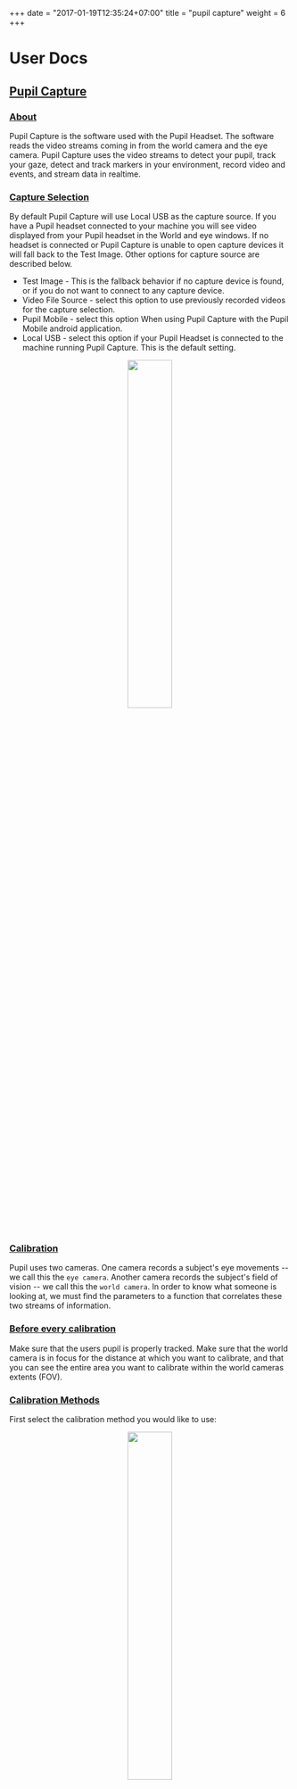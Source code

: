 +++
date = "2017-01-19T12:35:24+07:00"
title = "pupil capture"
weight = 6
+++

# User Docs

<div class="header-border-top"></div>
<div class="content-container">
  <div class="header-link">
    <a href="#pupil-capture">
      <h2 id="pupil-capture">Pupil Capture</h2>
    </a>
  </div>
</div>

<div class="content-container">
  <div class="header-link">
    <a href="#capture-about">
      <h3 id="capture-about">About</h3>
    </a>
  </div>
</div>
<div class="header-border-bottom"></div>

Pupil Capture is the software used with the Pupil Headset. The software reads the video streams coming in from the world camera and the eye camera. Pupil Capture uses the video streams to detect your pupil, track your gaze, detect and track markers in your environment, record video and events, and stream data in realtime.

<div class="content-container">
  <div class="header-link">
    <a href="#capture-selection">
      <h3 id="capture-selection">Capture Selection </h3>
    </a>
  </div>
</div>
<div class="header-border-bottom"></div>

By default Pupil Capture will use Local USB as the capture source. If you have a Pupil headset connected to your machine you will see video displayed from your Pupil headset in the World and eye windows. If no headset is connected or Pupil Capture is unable to open capture devices it will fall back to the Test Image. Other options for capture source are described below.

- Test Image - This is the fallback behavior if no capture device is found, or if you do not want to connect to any capture device.
- Video File Source - select this option to use previously recorded videos for the capture selection. 
- Pupil Mobile - select this option When using Pupil Capture with the Pupil Mobile android application.
- Local USB - select this option if your Pupil Headset is connected to the machine running Pupil Capture. This is the default setting. 

<p align="center">
	<img src="https://raw.githubusercontent.com/wiki/pupil-labs/pupil/media/capture/pc-cap-select.png" width="40%">
</p>

<div class="content-container">
  <div class="header-link">
    <a href="#calibration">
      <h3 id="calibration">Calibration</h3>
    </a>
  </div>
</div>
<div class="header-border-bottom"></div>

Pupil uses two cameras. One camera records a subject's eye movements -- we call this the `eye camera`. Another camera records the subject's field of vision -- we call this the `world camera`. In order to know what someone is looking at, we must find the parameters to a function that correlates these two streams of information.

<div class="content-container">
  <div class="header-link">
    <a href="#before-calibration">
      <h3 id="before-calibration">Before every calibration</h3>
    </a>
  </div>
</div>
<div class="header-border-bottom"></div>

Make sure that the users pupil is properly tracked. Make sure that the world camera is in focus for the distance at which you want to calibrate, and that you can see the entire area you want to calibrate within the world cameras extents (FOV).

<div class="content-container">
  <div class="header-link">
    <a href="#calibration-methods">
      <h3 id="calibration-methods">Calibration Methods</h3>
    </a>
  </div>
</div>
<div class="header-border-bottom"></div>

First select the calibration method you would like to use:

<p align="center">
	<img src="https://raw.githubusercontent.com/wiki/pupil-labs/pupil/media/capture/pc-calibrate.png" width="40%">
</p>

<div class="content-container">
  <div class="header-link">
    <a href="#screen-calibration">
      <h4 id="screen-calibration">Screen Marker Calibration</h4>
    </a>
  </div>
</div>

This is the default method, and a quick method to get started. It is best suited for close range eye-tracking in a narrow field of view.

<p align="center">
	<img src="https://raw.githubusercontent.com/wiki/pupil-labs/pupil/media/capture/pc-screen-calib.png" width="40%">
</p>

1. Select `Screen Marker Calibration`
1. Select your `Monitor` (if more than 1 monitor)
1. Toggle `Use fullscreen` to use the entire extents of your monitor (recommended). You can adjust the scale of the pattern for a larger or smaller calibration target.
1. Press `c` on your keyboard or click the blue circular `C` button in the left hand side of the world window to start calibration.
1. Follow the marker on the screen with your eyes. Try to keep your head still during calibration.
1. The calibration window will close when calibration is complete.

<!--
1. Load the `Show Calibration` plugin from the `General` sub-menu to evaluate calibration quality.
-->

In the `Advanced` sub-menu you can set the `sample duration` -- the number of frames to sample the eye and marker position. You can also set parameters that are used to debug and detect the circular marker on the screen.

<div class="content-container">
  <div class="header-link">
    <a href="#manual-calibration">
      <h4 id="manual-calibration">Manual Marker Calibration</h4>
    </a>
  </div>
</div>

This method is done with an operator and a subject. It is suited for midrange distances and can accommodate a wide field of view. You need markers made of concentric circles, like the two shown below.

<p align="center">
	<img width="40%" src="/images/calibration-markers/manual_calibration_marker-01.png">
	<img width="40%" src="/images/calibration-markers/manual_calibration_marker-02.png">
</p>

<p align="center">
	<img src="https://raw.githubusercontent.com/wiki/pupil-labs/pupil/media/capture/pc-manual-calib.png" width="40%">
</p>

1. Select `Manual Marker Calibration`
1. Press `c` on your keyboard or click the blue circular `C` button in the left hand side of the world window to start calibration.
1. Stand in front of the subject (the person wearing the Pupil headset) at the distance you would like to calibrate. (1.5-2m)
1. Ask the subject to follow the marker with their eyes and hold their head still.
1. Show the marker to the subject and hold the marker still. You will hear a "click" sound when data sampling starts, and one second later a "tick" sound when data sampling stops.
1. Move the marker to the next location and hold the marker still.
1. Repeat until you have covered the subjects field of view (generally about 9 points should suffice).
1. Show the 'stop marker' or press `c` on your keyboard or click the blue circular `C` button in the left hand side of the world window to stop calibration.

<!--
1. Load the `Show Calibration` plugin from the `General` sub-menu to evaluate calibration quality.
-->

You will notice that there are no standard controls, only an `Advanced` sub-menu to control detection parameters of the marker and to debug by showing edges of the detected marker in the world view.

[Download markers to print](images/calibration-markers/pupil_calibration_marker.pdf) or display on smartphone/tablet screen.

<aside class="notice">
	Note - v2.0 Markers can be <a href="images/calibration-markers/v2.0_markers/pupil_calibration_marker.pdf">downloaded here</a>.
</aside>


<div class="content-container">
  <div class="header-link">
    <a href="#natural-calibration">
      <h4 id="natural-calibration">Natural Features Calibration</h4>
    </a>
  </div>
</div>

This method is for special situations and far distances. Usually not required.

<p align="center">
	<img src="https://raw.githubusercontent.com/wiki/pupil-labs/pupil/media/capture/pc-natural-calib.png" width="40%">
</p>

1. Select `Natural Features Calibration`
1. Press `c` on your keyboard or click the blue circular `C` button in the left hand side of the world window to start calibration.
1. Ask the subject (the person wearing the Pupil headset) to look a point in within their field of vision. Note -- pick a salient feature in the environment.
1. Click on that point in the world window.
1. Data will be sampled.
1. Repeat until you have covered the subjects field of view (generally about 9 points should suffice)
1. Press `c` on your keyboard or click the blue circular `C` button in the left hand side of the world window to stop calibration.

<!--
1. Load the `Show Calibration` plugin from the `General` sub-menu to evaluate calibration quality.
-->

<!--
## Calibration Results
Loading the `Show Calibration` plugin from the `General` sub-menu will show an evaluation of the calibration quality. In a "good" calibration, the `Number of used samples` should be more than `180` and the `fraction of used data points` should be more that `0.75`.

![Show Calibration Results](media/screenshots/v04_calibration_show_calibration_results.png)

The green outline show the calibrated area. Orange shows the sampled data points. Red shows outliers. Usually large outliers are blinks, other large outliers can often be attributed to subject error (not looking at the marker). Open image in another tab to see it at full resolution.
-->

<div class="content-container">
  <div class="header-link">
    <a href="#calibration-accuracy">
      <h3 id="calibration-accuracy">Notes on calibration accuracy</h3>
    </a>
  </div>
</div>
<div class="header-border-bottom"></div>

Using screen based 9 point calibration method, you should easily be able to achieve tracking accuracy within the physiological limits (1-2 visual degrees).

* Any calibration is accurate only at its depth level relative to the eye (parallax error).
* Any calibration is only accurate inside the field of view (in the world video) you have calibrated. For example: If during your calibration you only looked at markers or natural features (depending on your calibration method) that are in the left half, you will not have good accuracy in the right half.

<div class="content-container">
  <div class="header-link">
    <a href="#recording">
      <h3 id="recording">Recording</h3>
    </a>
  </div>
</div>
<div class="header-border-bottom"></div>

Press `r` on your keyboard or press the blue circular `R` button in the left hand side of the world window to start recording. You will see red text with the elapsed time of recording next to the `R` button. To stop recording, press `r` on your keyboard or press the `R` button on screen.

<p align="center">
	<img src="https://raw.githubusercontent.com/wiki/pupil-labs/pupil/media/capture/pc-recorder.png" width="40%">
</p>

You can set the folder or `Path to recordings` and the `Recording session name` in the `Recorder` sub-menu within the GUI. Note - you must specify an existing folder, otherwise the `Path to recordings` will revert to the default path.

<div class="content-container">
  <div class="header-link">
    <a href="#session-folder">
      <h4 id="session-folder">What will be in the session folder?</h4>
    </a>
  </div>
</div>

If you open up a session folder you will see a collection of video(s) and data files. Take a look at [Data format](#data-format) to see exactly what you get.

<div class="content-container">
  <div class="header-link">
    <a href="#open-plugin">
      <h3 id="open-plugin">Open a plugin</h3>
    </a>
  </div>
</div>
<div class="header-border-bottom"></div>

Click on the selector "Open Plugin" and select your plugin.

<p align="center">
	<img src="https://raw.githubusercontent.com/wiki/pupil-labs/pupil/media/capture/pc-plugin.png" width="40%">
</p>

<div class="content-container">
  <div class="header-link">
    <a href="#pupil-sync">
      <h3 id="pupil-sync">Pupil Sync</h3>
    </a>
  </div>
</div>
<div class="header-border-bottom"></div>

`pupil_sync` can help you to collect data from different devices and control an experiment with multiple actors (data generators and sensors) or use more than one Pupil device simultaneously:

* Load the `Pupil Sync` plugin from the `General` sub-menu in the GUI.
* Once the plugin is active it will show all other local network pupil sync nodes in the GUI
* It will also auto-magically synchronise time up to 0.1ms.
* Furthermore actions like starting and stopping a recording on one device will be mirrored instantly on all other devices.

For this to work your network needs to allow `UDP` transport. If the nodes do not find each other, create a local wifi network and use that instead.

<aside class="notice">
	Pupil sync can easily be integrated in your own app or device. Have a look at <a href="https://github.com/pupil-labs/pupil-helpers/tree/master/pupil_sync">pupil helpers</a> to get started.
</aside>

<div class="content-container">
  <div class="header-link">
    <a href="#stream-data">
      <h3 id="stream-data">Streaming Pupil Data over the network</h3>
    </a>
  </div>
</div>
<div class="header-border-bottom"></div>

`Pupil Remote` is a plugin that is used to broadcast data over the network using the excellent library [Zero MQ](http://zeromq.org/).

* Load the `Pupil Remote` plugin from the `General` sub-menu in the GUI (it is loaded by default).
* It will automatically begin broadcasting at the default `Address` specified.
* Change the address and port as desired.

<p align="center">
	<img src="https://raw.githubusercontent.com/wiki/pupil-labs/pupil/media/capture/pc-pupil-remote.png" width="40%">
</p>

* If you want to change the address, just type in the address after the `tcp://`

<div class="content-container">
  <div class="header-link">
    <a href="#receive-data">
      <h3 id="receive-data">Receiving Data with your own app</h3>
    </a>
  </div>
</div>
<div class="header-border-bottom"></div>

ZeroMQ has bindings to many languages. Reading the stream using python goes like so:

```python
"""
Receive data from Pupil server broadcast over TCP
test script to see what the stream looks like
and for debugging
"""

import zmq
import json

#network setup
port = "5000"
context = zmq.Context()
socket = context.socket(zmq.SUB)
socket.connect("tcp://127.0.0.1:"+port)

# recv all messages
socket.setsockopt(zmq.SUBSCRIBE, '')
# recv just pupil postions
# socket.setsockopt(zmq.SUBSCRIBE, 'pupil_positions')
# recv just gaze postions
# socket.setsockopt(zmq.SUBSCRIBE, 'gaze_positions')

while True:
    topic,msg =  socket.recv_multipart()
    msg = json.loads(msg)
    print  "\n\n",topic,":\n",msg

```
We have written some simple Python scripts that you can try using Pupil Server to have your gaze control a mouse. Or just print out streaming from Pupil Server. For more simple scripts, check out the [pupil-helpers repository](https://github.com/pupil-labs/pupil-helpers).

<div class="content-container">
  <div class="header-link">
    <a href="#message-format">
      <h3 id="message-format">Message Format for Pupil Server</h3>
    </a>
  </div>
</div>
<div class="header-border-bottom"></div>

Messages from pupil server mirror all objects in the `events` dict that is used internally in pupil capture and player. The data is send per topic (`pupil_positions`, `gaze_positions` ...) and serialised using [json](https://docs.python.org/2/library/json.html). The example above tells it all.

<div class="content-container">
  <div class="header-link">
    <a href="#marker-tracking">
      <h3 id="marker-tracking">Marker Tracking</h3>
    </a>
  </div>
</div>
<div class="header-border-bottom"></div>

The `Marker Tracking` plugin allows you to define surfaces within your environment and track surfaces in realtime using a 5x5 square marker. We were greatly inspired by the [ArUco marker tracking library](http://www.uco.es/investiga/grupos/ava/node/26).

*  Markers - We use a 5x5 square marker. This is not the same marker that is used by ArUco (they use 7x7).
*  Using a 5x5 marker gives us 64 unique markers.
*  Why the 5x5 grid? The 5x5 grid allows us to make smaller markers that can still be detected. Markers can be printed on paper, stickers, or displayed on the screen.

See the video linked below for an introduction and workflow.

<div class="content-container padTop--2 padBottom--2">
  <div class='video-container' >
		<iframe class=feature-video src="https://www.youtube.com/embed/bmqDGE6a9kc?rel=0" frameborder="0" allowfullscreen></iframe>
	</div>
</div>

<div class="content-container">
  <div class="header-link">
    <a href="#define-surface">
      <h4 id="define-surface">Defining Surfaces with Markers</h4>
    </a>
  </div>
</div>

A surface can be defined by one or more markers. Surfaces can be defined with Pupil Capture in real-time, or offline with Pupil Player. Below we provide an outline of steps.

*  Generate markers with [this script](https://gist.github.com/willpatera/7908319#file-make_square_markers-py), or download the image below.

![All 64 Markers](http://pupil-labs.com/media/img/all_markers.png)

<aside class="notice">
<strong>Note</strong> - When printing markers, ensure that white space remains around the square marker. You can scale the markers to different sizes, but make sure to have a white border width of at least 1.2 x the marker grid size for marker, unless the marker is affixed onto a white (or light colored) background.
</aside>

*  Define surfaces within your environment using one or more fiducial markers. Surfaces can be defined with a minimum of one marker. The maximum number of markers per surface is limited by the number of markers we can produce with a 5x5 grid.
*  Use Pupil Capture or Pupil Player to register surfaces, name them, and edit them.
*  Registered surfaces are saved automatically, so that the next time you run Pupil Capture or Pupil Player, your surfaces (if they can be seen) will appear when you start the marker tracking plugin.
*  Surfaces defined with more than 2 markers are detected even if some markers go outside the field of vision or are obscured.
*  We have created a window that shows registered surfaces within the world view and the gaze positions that occur within those surfaces in realtime.
*  Streaming Surfaces with Pupil Capture - Detected surfaces as well as gaze positions relative to the surface can be streamed locally or over the network with pupil server. Check out [this video](http://youtu.be/qHmfMxGST7A) for a demonstration.
*  Surface Metrics with Pupil Player - if you have defined surfaces, you can generate surface visibility reports or gaze count per surface. See our [blog post](http://pupil-labs.com/blog/2014/07/0392-player-release.html) for more information.